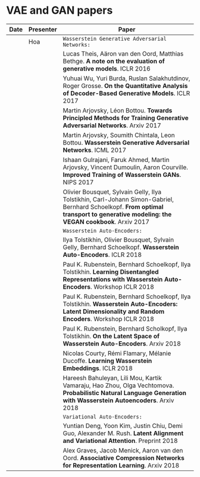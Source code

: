 # VAE and GAN papers

| Date | Presenter | Paper |
|-------------|-------------|-----------------|
|  | Hoa | `Wasserstein Generative Adversarial Networks:` |
|  |  | Lucas Theis, Aäron van den Oord, Matthias Bethge. **A note on the evaluation of generative models**. ICLR 2016 |
|  |  | Yuhuai Wu, Yuri Burda, Ruslan Salakhutdinov, Roger Grosse. **On the Quantitative Analysis of Decoder-Based Generative Models**. ICLR 2017 |
|  |  | Martin Arjovsky, Léon Bottou. **Towards Principled Methods for Training Generative Adversarial Networks**. Arxiv 2017 |
|  |  | Martin Arjovsky, Soumith Chintala, Leon Bottou. **Wasserstein Generative Adversarial Networks**. ICML 2017 |
|  |  | Ishaan Gulrajani, Faruk Ahmed, Martin Arjovsky, Vincent Dumoulin, Aaron Courville. **Improved Training of Wasserstein GANs**. NIPS 2017 |
|  |  | Olivier Bousquet, Sylvain Gelly, Ilya Tolstikhin, Carl-Johann Simon-Gabriel, Bernhard Schoelkopf. **From optimal transport to generative modeling: the VEGAN cookbook**. Arxiv 2017 |
|  |  | `Wasserstein Auto-Encoders:` |
|  |  | Ilya Tolstikhin, Olivier Bousquet, Sylvain Gelly, Bernhard Schoelkopf. **Wasserstein Auto-Encoders**. ICLR 2018 |
|  |  | Paul K. Rubenstein, Bernhard Schoelkopf, Ilya Tolstikhin. **Learning Disentangled Representations with Wasserstein Auto-Encoders**. Workshop ICLR 2018 |
|  |  | Paul K. Rubenstein, Bernhard Schoelkopf, Ilya Tolstikhin. **Wasserstein Auto-Encoders: Latent Dimensionality and Random Encoders**. Workshop ICLR 2018 |
|  |  | Paul K. Rubenstein, Bernhard Scholkopf, Ilya Tolstikhin. **On the Latent Space of Wasserstein Auto-Encoders**. Arxiv 2018 |
|  |  | Nicolas Courty, Rémi Flamary, Mélanie Ducoffe. **Learning Wasserstein Embeddings**. ICLR 2018 |
|  |  | Hareesh Bahuleyan, Lili Mou, Kartik Vamaraju, Hao Zhou, Olga Vechtomova. **Probabilistic Natural Language Generation with Wasserstein Autoencoders**. Arxiv 2018 |
|  |  | `Variational Auto-Encoders:` |
|  |  | Yuntian Deng, Yoon Kim, Justin Chiu, Demi Guo, Alexander M. Rush. **Latent Alignment and Variational Attention**. Preprint 2018 |
|  |  | Alex Graves, Jacob Menick, Aaron van den Oord. **Associative Compression Networks for Representation Learning**. Arxiv 2018 |
